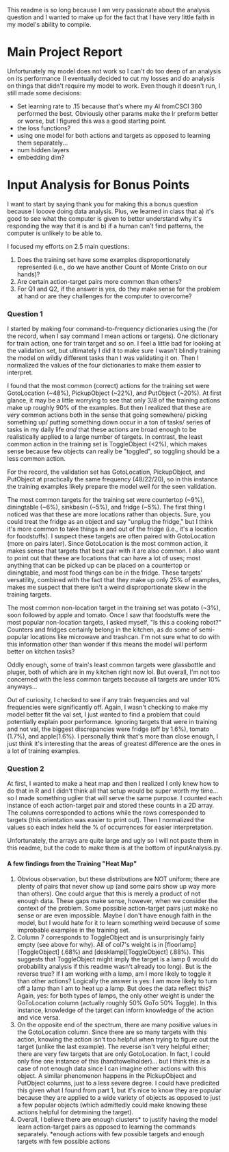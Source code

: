 This readme is so long because I am very passionate about the analysis question and I wanted to make up for the 
fact that I have very little faith in my model's ability to compile.

# Main Project Report
Unfortunately my model does not work so I can't do too deep of an analysis on its performance (I eventually decided to 
cut my losses and do analysis on things that didn't require my model to work. Even though it doesn't run, I still 
made some decisions:

- Set learning rate to .15 because that's where my AI fromCSCI 360 performed the best. Obviously other params make the 
  lr preform better or worse, but I figured this was a good starting point.
- the loss functions?
- using one model for both actions and targets as opposed to learning them separately...
- num hidden layers
- embedding dim?


# Input Analysis for Bonus Points
I want to start by saying thank you for making this a bonus question because I looove doing data analysis. Plus, we
learned in class that a) it's good to see what the computer is given to better understand why it's responding the way
that it is and b) if a human can't find patterns, the computer is unlikely to be able to.

I focused my efforts on 2.5 main questions: 
1. Does the training set have some examples disproportionately represented (i.e., do we have another Count of Monte 
   Cristo on our hands)?
2. Are certain action-target pairs more common than others?
3. For Q1 and Q2, if the answer is yes, do they make sense for the problem at hand or are they challenges for the 
   computer to overcome?


### Question 1
I started by making four command-to-frequency dictionaries using the (for the record, when I say command I mean actions
or targets). One dictionary for train action, one for train target and so on. I feel a little bad for looking at the 
validation set, but ultimately I did it to make sure I wasn't blindly training the model on wildly different tasks 
than I was validating it on. Then I normalized the values of the four dictionaries to make them easier to interpret.

I found that the most common (correct) actions for the training set were GotoLocation (~48%), PickupObject (~22%), and
PutObject (~20%). At first glance, it may be a little worrying to see that only 3/8 of the training actions make up 
roughly 90% of the examples. But then I realized that these are *very* common actions both in the sense that going 
somewhere/ picking something up/ putting something down occur in a ton of tasks/ series of tasks in my daily life *and* 
that these actions are broad enough to be realistically applied to a large number of targets. In contrast, the least
common action in the training set is ToggleObject (<2%), which makes sense because few objects can really be "toggled", 
so toggling should be a less common action.

For the record, the validation set has GotoLocation, PickupObject, and PutObject at practically the same frequency 
(48/22/20), so in this instance the training examples likely prepare the model well for the seen validation. 

The most common targets for the training set were countertop (~9%), diningtable (~6%), sinkbasin (~5%), and fridge 
(~5%). The first thing I noticed was that these are more locations rather than objects. Sure, you could treat the 
fridge as an object and say "unplug the fridge," but I think it's more common to take things in and out of the 
fridge (i.e., it's a location for foodstuffs). I suspect these targets are often paired with GotoLocation (more on 
pairs later). Since GotoLocation is the most common action, it makes sense that targets that best pair with it are
also common. I also want to point out that these are locations that can have a lot of uses; most anything that can
be picked up can be placed on a countertop or diningtable, and most food things can be in the fridge. These targets'
versatility, combined with the fact that they make up only 25% of examples, makes me suspect that there isn't 
a weird disproportionate skew in the training targets.

The most common non-location target in the training set was potato (~3%), soon followed by apple and tomato. Once I saw 
that foodstuffs were the most popular non-location targets, I asked myself, "Is this a cooking robot?" Counters and 
fridges certainly belong in the kitchen, as do some of semi-popular locations like microwave and trashcan. I'm not sure
what to do with this information other than wonder if this means the model will perform better on kitchen tasks?

Oddly enough, some of train's least common targets were glassbottle and pluger, both of which are in my kitchen right 
now lol. But overall, I'm not too concerned with the less common targets because all targets are under 10% anyways...

Out of curiosity, I checked to see if any train frequencies and val frequencies were significantly off. Again, I wasn't
checking to make my model better fit the val set, I just wanted to find a problem that could potentially explain poor
performance. Ignoring targets that were in training and not val, the biggest discrepancies were fridge (off by 1.6%), 
tomato (1.7%), and apple(1.6%). I personally think that's more than close enough, I just think it's interesting that the
areas of greatest difference are the ones in a lot of training examples.



### Question 2
At first, I wanted to make a heat map and then I realized I only knew how to do that in R and I didn't think all that 
setup would be super worth my time... so I made something uglier that will serve the same purpose. I counted each 
instance of each action-target pair and stored these counts in a 2D array. The columns corresponded to actions
while the rows corresponded to targets (this orientation was easier to print out). Then I normalized the values so
each index held the % of occurrences for easier interpretation.

Unfortunately, the arrays are quite large and ugly so I will not paste them in this readme, but the code to make them is
at the bottom of inputAnalysis.py. 

#### A few findings from the Training "Heat Map"
1. Obvious observation, but these distributions are NOT uniform; there are plenty of pairs that never show up (and some 
   pairs show up way more than others). One could argue that this is merely a product of not enough data. These gaps 
   make sense, however, when we consider the context of the problem. Some possible action-target pairs just make no 
   sense or are even impossible. Maybe I don't have enough faith in the model, but I would hate for it to learn 
   something weird because of some improbable examples in the training set.
2. Column 7 corresponds to ToggleObject and is unsurprisingly fairly empty (see above for why). All of col7's weight 
   is in [floorlamp][ToggleObject] (.68%) and [desklamp][ToggleObject] (.88%). This suggests that ToggleObject 
   might imply the target is a lamp (I would do probability analysis if this readme wasn't already too long). But is the
   reverse true? If I am working with a lamp, am I more likely to toggle it than other actions? Logically the answer is
   yes: I am more likely to turn off a lamp than I am to heat up a lamp. But does the data reflect this? Again, yes: 
   for both types of lamps, the only other weight is under the GoToLocation column (actually roughly 50% GoTo 50%
   Toggle). In this instance, knowledge of the target can inform knowledge of the action and vice versa.
3. On the opposite end of the spectrum, there are many positive values in the GotoLocation column. Since there are so 
   many targets with this action, knowing the action isn't too helpful when trying to figure out the target (unlike the
   last example). The reverse isn't very helpful either; there are very few targets that are only GotoLocation. In fact,
   I could only fine one instance of this (handtowelholder)... but I think this *is* a case of not enough data since I
   can imagine other actions with this object. A similar phenomenon happens in the PickupObject and PutObject columns,
   just to a less severe degree. I could have predicited this given what I found from part 1, but it's nice to know 
   they are popular because they are applied to a wide variety of objects as opposed to just a few popular objects
   (which admittedly could make knowing these actions helpful for detrmining the target).
4. Overall, I believe there are enough clusters* to justify having the model learn action-target pairs as opposed to 
   learning the commands separately. *enough actions with few possible targets and enough targets with few possible 
   actions
   
         








